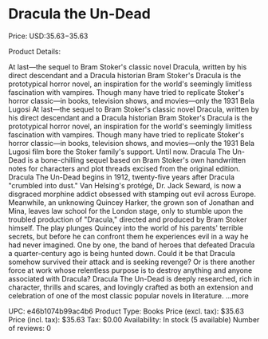 # Dracula the Un-Dead

Price: USD:$35.63-$35.63

Product Details:

At last—the sequel to Bram Stoker's classic novel Dracula, written by his direct descendant and a Dracula historian Bram Stoker's Dracula is the prototypical horror novel, an inspiration for the world's seemingly limitless fascination with vampires. Though many have tried to replicate Stoker's horror classic—in books, television shows, and movies—only the 1931 Bela Lugosi At last—the sequel to Bram Stoker's classic novel Dracula, written by his direct descendant and a Dracula historian Bram Stoker's Dracula is the prototypical horror novel, an inspiration for the world's seemingly limitless fascination with vampires. Though many have tried to replicate Stoker's horror classic—in books, television shows, and movies—only the 1931 Bela Lugosi film bore the Stoker family's support. Until now. Dracula The Un-Dead is a bone-chilling sequel based on Bram Stoker's own handwritten notes for characters and plot threads excised from the original edition. Dracula The Un-Dead begins in 1912, twenty-five years after Dracula "crumbled into dust." Van Helsing's protégé, Dr. Jack Seward, is now a disgraced morphine addict obsessed with stamping out evil across Europe. Meanwhile, an unknowing Quincey Harker, the grown son of Jonathan and Mina, leaves law school for the London stage, only to stumble upon the troubled production of "Dracula," directed and produced by Bram Stoker himself. The play plunges Quincey into the world of his parents' terrible secrets, but before he can confront them he experiences evil in a way he had never imagined. One by one, the band of heroes that defeated Dracula a quarter-century ago is being hunted down. Could it be that Dracula somehow survived their attack and is seeking revenge? Or is there another force at work whose relentless purpose is to destroy anything and anyone associated with Dracula? Dracula The Un-Dead is deeply researched, rich in character, thrills and scares, and lovingly crafted as both an extension and celebration of one of the most classic popular novels in literature. ...more

UPC: e46b1074b99ac4b6
Product Type: Books
Price (excl. tax): $35.63
Price (incl. tax): $35.63
Tax: $0.00
Availability: In stock (5 available)
Number of reviews: 0